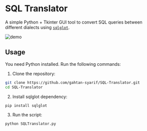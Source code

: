 # SQL Translator

A simple Python + Tkinter GUI tool to convert SQL queries between different dialects using [`sqlglot`](https://github.com/tobymao/sqlglot).

![demo](https://github.com/user-attachments/assets/721abedc-7a15-4d68-b0a6-2b8c01a68455)

## Usage
You need Python installed. Run the following commands:

1. Clone the repository:
```bash
git clone https://github.com/gahtan-syarif/SQL-Translator.git
cd SQL-Translator
```

2. Install sqlglot dependency:
```bash
pip install sqlglot
```

3. Run the script:
```bash
python SQLTranslator.py
```


